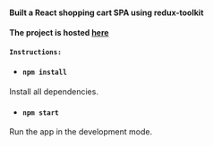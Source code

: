 #### Built a React shopping cart SPA using redux-toolkit

#### The project is hosted [here](https://shopping-cart-redux.epantelaios.vercel.app/)

#### `Instructions:`

- #### `npm install`
Install all dependencies.

- #### `npm start`
Run the app in the development mode.
